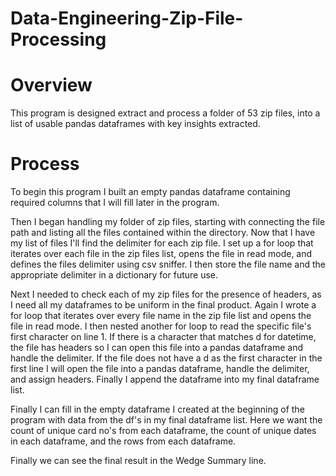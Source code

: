 # Data-Engineering-Zip-File-Processing

# Overview

This program is designed extract and process a folder of 53 zip files, into a list of usable pandas dataframes with key insights extracted.

# Process

To begin this program I built an empty pandas dataframe containing required columns that I will fill later in the program.

Then I began handling my folder of zip files, starting with connecting the file path and listing all the files contained within the directory. Now that I have my list of files I'll find the delimiter for each zip file. I set up a for loop that iterates over each file in the zip files list, opens the file in read mode, and defines the files delimiter using csv sniffer. I then store the file name and the appropriate delimiter in a dictionary for future use.

Next I needed to check each of my zip files for the presence of headers, as I need all my dataframes to be uniform in the final product. Again I wrote a for loop that iterates over every file name in the zip file list and opens the file in read mode. I then nested another for loop to read the specific file's first character on line 1. If there is a character that matches d for datetime, the file has headers so I can open this file into a pandas dataframe and handle the delimiter. If the file does not have a d as the first character in the first line I will open the file into a pandas dataframe, handle the delimiter, and assign headers. Finally I append the dataframe into my final dataframe list.

Finally I can fill in the empty dataframe I created at the beginning of the program with data from the df's in my final dataframe list. Here we want the count of unique card no's from each dataframe, the count of unique dates in each dataframe, and the rows from each dataframe.

Finally we can see the final result in the Wedge Summary line.
